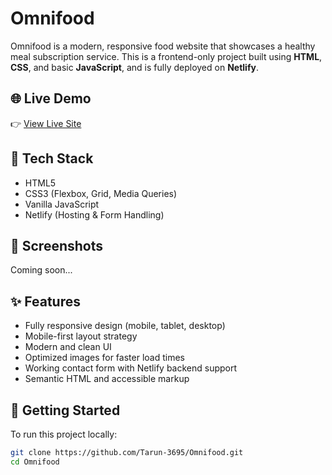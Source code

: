 # Omnifood

Omnifood is a modern, responsive food website that showcases a healthy meal subscription service. This is a frontend-only project built using **HTML**, **CSS**, and basic **JavaScript**, and is fully deployed on **Netlify**.

## 🌐 Live Demo

👉 [View Live Site](https://omnifood-tarunc.netlify.app/)

## 🧰 Tech Stack

- HTML5
- CSS3 (Flexbox, Grid, Media Queries)
- Vanilla JavaScript
- Netlify (Hosting & Form Handling)

## 📸 Screenshots

Coming soon...

## ✨ Features

- Fully responsive design (mobile, tablet, desktop)
- Mobile-first layout strategy
- Modern and clean UI
- Optimized images for faster load times
- Working contact form with Netlify backend support
- Semantic HTML and accessible markup

## 🚀 Getting Started

To run this project locally:

```bash
git clone https://github.com/Tarun-3695/Omnifood.git
cd Omnifood
```
